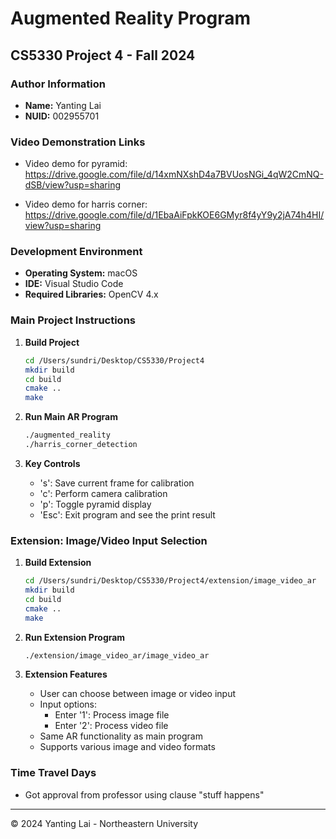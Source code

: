 # Augmented Reality Program
## CS5330 Project 4 - Fall 2024

### Author Information
- **Name:** Yanting Lai
- **NUID:** 002955701

### Video Demonstration Links
- Video demo for pyramid:
https://drive.google.com/file/d/14xmNXshD4a7BVUosNGi_4qW2CmNQ-dSB/view?usp=sharing

- Video demo for harris corner:
https://drive.google.com/file/d/1EbaAiFpkKOE6GMyr8f4yY9y2jA74h4HI/view?usp=sharing

### Development Environment
- **Operating System:** macOS
- **IDE:** Visual Studio Code
- **Required Libraries:** OpenCV 4.x

### Main Project Instructions

1. **Build Project**
   ```bash
   cd /Users/sundri/Desktop/CS5330/Project4
   mkdir build
   cd build
   cmake ..
   make
   ```

2. **Run Main AR Program**
   ```bash
   ./augmented_reality
   ./harris_corner_detection
   ```

3. **Key Controls**
   - 's': Save current frame for calibration
   - 'c': Perform camera calibration
   - 'p': Toggle pyramid display
   - 'Esc': Exit program and see the print result

### Extension: Image/Video Input Selection

1. **Build Extension**
   ```bash
   cd /Users/sundri/Desktop/CS5330/Project4/extension/image_video_ar
   mkdir build
   cd build
   cmake ..
   make
   ```

2. **Run Extension Program**
   ```bash
   ./extension/image_video_ar/image_video_ar
   ```

3. **Extension Features**
   - User can choose between image or video input
   - Input options:
     - Enter '1': Process image file
     - Enter '2': Process video file
   - Same AR functionality as main program
   - Supports various image and video formats

### Time Travel Days
- Got approval from professor using clause "stuff happens"

---
© 2024 Yanting Lai - Northeastern University
